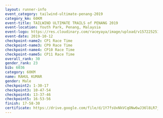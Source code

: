 ```yaml
---
layout: runner-info 
event_category: tailwind-ultimate-penang-2019 
category_km: 60KM 
event-title: TAILWIND ULTIMATE TRAILS of PENANG 2019 
event-location: Youth Park, Penang, Malaysia 
event-logo: https://res.cloudinary.com/raceyaya/image/upload/v1572252513/logo/utop-2019_h9tzys.jpg 
event-date: 2019-10-12 
checkpoint-name2: CP1 Race Time 
checkpoint-name3: CP9 Race Time 
checkpoint-name4: CP10 Race Time 
checkpoint-name5: CP11 Race Time 
overall_rank: 30
gender_rank: 23
bib: 6036
category: 60KM
name: RAHUL KUMAR
gender: Male
checkpoint2: 1-30-17
checkpoint3: 10-47-54
checkpoint4: 13-37-46
checkpoint5: 16-53-56
finish: 17-58-30
certificate: https://drive.google.com/file/d/1Y7fsUxNkVCqONw6wJ36l8LR7jJyhNbdg/view?usp=sharing
---
```

